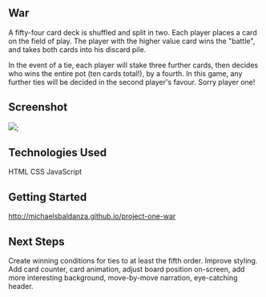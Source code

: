 ## War

A fifty-four card deck is shuffled and split in two. Each player places a card on the field of play. The player with the higher value card wins the "battle", and takes both cards into his discard pile.

In the event of a tie, each player will stake three further cards, then decides who wins the entire pot (ten cards total!), by a fourth. In this game, any further ties will be decided in the second player's favour. Sorry player one!

## Screenshot

![](war-screenshot.jpg);

## Technologies Used

HTML
CSS
JavaScript

## Getting Started

http://michaelsbaldanza.github.io/project-one-war

## Next Steps

Create winning conditions for ties to at least the fifth order.
Improve styling. Add card counter, card animation, adjust board position on-screen, add more interesting background, move-by-move narration, eye-catching header.